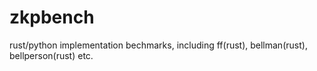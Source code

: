 # zkpbench
rust/python implementation bechmarks, including ff(rust), bellman(rust), bellperson(rust) etc.
